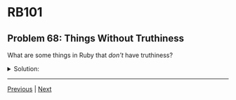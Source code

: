 # RB101
## Problem 68: Things Without Truthiness

What are some things in Ruby that *don't* have truthiness?

<details>
<summary>Solution:</summary>

In Ruby, almost everything that can be evaluated is an object, and all objects have truthiness.

However, some **language constructs** that aren't objects don't have truthiness:
- Keywords like `def`, `class`, `module`, `if`, `unless`, `while`, `until`
- These are not expressions and cannot be evaluated for truthiness

Examples:
```ruby
# You can't do this:
# if (if x > 5)  # SyntaxError! 'if' is not an expression

# But you can do this:
result = if x > 5  # 'if' returns a value, but the 'if' keyword itself has no truthiness
           "yes"
         else
           "no"
         end

if result  # The result is an object with truthiness
  puts "Truthy"
end
```

</details>

---

[Previous](67.md) | [Next](69.md)

